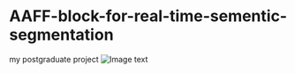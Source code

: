 # AAFF-block-for-real-time-sementic-segmentation
my postgraduate project
![Image text](https://github.com/yucheng-china/AAFF-block-for-real-time-sementic-segmentation-/blob/master/5.png)
